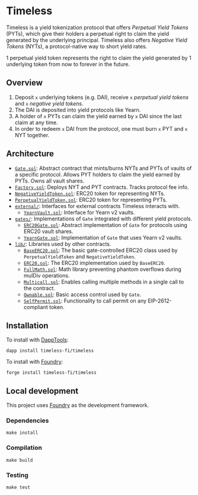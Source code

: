 # Timeless

Timeless is a yield tokenization protocol that offers _Perpetual Yield Tokens_ (PYTs), which give their holders a perpetual right to claim the yield generated by the underlying principal. Timeless also offers _Negative Yield Tokens_ (NYTs), a protocol-native way to short yield rates.

1 perpetual yield token represents the right to claim the yield generated by 1 underlying token from now to forever in the future.

## Overview

1. Deposit `x` underlying tokens (e.g. DAI), receive `x` _perpetual yield tokens_ and `x` _negative yield tokens_.
2. The DAI is deposited into yield protocols like Yearn.
3. A holder of `x` PYTs can claim the yield earned by `x` DAI since the last claim at any time.
4. In order to redeem `x` DAI from the protocol, one must burn `x` PYT and `x` NYT together.

## Architecture

-   [`Gate.sol`](src/Gate.sol): Abstract contract that mints/burns NYTs and PYTs of vaults of a specific protocol. Allows PYT holders to claim the yield earned by PYTs. Owns all vault shares.
-   [`Factory.sol`](src/Factory.sol): Deploys NYT and PYT contracts. Tracks protocol fee info.
-   [`NegativeYieldToken.sol`](src/NegativeYieldToken.sol): ERC20 token for representing NYTs.
-   [`PerpetualYieldToken.sol`](src/PerpetualYieldToken.sol): ERC20 token for representing PYTs.
-   [`external/`](src/external/): Interfaces for external contracts Timeless interacts with.
    -   [`YearnVault.sol`](src/external/YearnVault.sol): Interface for Yearn v2 vaults.
-   [`gates/`](src/gates/): Implementations of `Gate` integrated with different yield protocols.
    -   [`ERC20Gate.sol`](src/gates/ERC20Gate.sol): Abstract implementation of `Gate` for protocols using ERC20 vault shares.
    -   [`YearnGate.sol`](src/gates/YearnGate.sol): Implementation of `Gate` that uses Yearn v2 vaults.
-   [`lib/`](src/lib/): Libraries used by other contracts.
    -   [`BaseERC20.sol`](src/lib/BaseERC20.sol): The basic gate-controlled ERC20 class used by `PerpetualYieldToken` and `NegativeYieldToken`.
    -   [`ERC20.sol`](src/lib/ERC20.sol): The ERC20 implementation used by `BaseERC20`.
    -   [`FullMath.sol`](src/lib/FullMath.sol): Math library preventing phantom overflows during mulDiv operations.
    -   [`Multicall.sol`](src/lib/Multicall.sol): Enables calling multiple methods in a single call to the contract.
    -   [`Ownable.sol`](src/lib/Ownable.sol): Basic access control used by `Gate`.
    -   [`SelfPermit.sol`](src/lib/SelfPermit.sol): Functionality to call permit on any EIP-2612-compliant token.

## Installation

To install with [DappTools](https://github.com/dapphub/dapptools):

```
dapp install timeless-fi/timeless
```

To install with [Foundry](https://github.com/gakonst/foundry):

```
forge install timeless-fi/timeless
```

## Local development

This project uses [Foundry](https://github.com/gakonst/foundry) as the development framework.

### Dependencies

```
make install
```

### Compilation

```
make build
```

### Testing

```
make test
```
